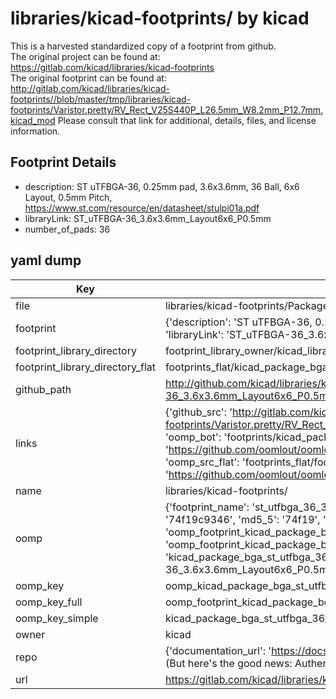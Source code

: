 # libraries/kicad-footprints/ by kicad  
This is a harvested standardized copy of a footprint from github.  
The original project can be found at:  
https://gitlab.com/kicad/libraries/kicad-footprints  
The original footprint can be found at:
http://gitlab.com/kicad/libraries/kicad-footprints//blob/master/tmp/libraries/kicad-footprints/Varistor.pretty/RV_Rect_V25S440P_L26.5mm_W8.2mm_P12.7mm.kicad_mod
Please consult that link for additional, details, files, and license information.  
## Footprint Details
* description: ST uTFBGA-36, 0.25mm pad, 3.6x3.6mm, 36 Ball, 6x6 Layout, 0.5mm Pitch, https://www.st.com/resource/en/datasheet/stulpi01a.pdf  
* libraryLink: ST_uTFBGA-36_3.6x3.6mm_Layout6x6_P0.5mm  
* number_of_pads: 36  
## yaml dump  
| Key | Value |  
| --- | --- |  
| file | libraries/kicad-footprints/Package_BGA.pretty/ST_uTFBGA-36_3.6x3.6mm_Layout6x6_P0.5mm.kicad_mod |  
| footprint | {'description': 'ST uTFBGA-36, 0.25mm pad, 3.6x3.6mm, 36 Ball, 6x6 Layout, 0.5mm Pitch, https://www.st.com/resource/en/datasheet/stulpi01a.pdf', 'libraryLink': 'ST_uTFBGA-36_3.6x3.6mm_Layout6x6_P0.5mm', 'number_of_pads': 36} |  
| footprint_library_directory | footprint_library_owner/kicad_libraries/kicad-footprints/ |  
| footprint_library_directory_flat | footprints_flat/kicad_package_bga_st_utfbga_36_3_6x3_6mm_layout6x6_p0_5mm/working |  
| github_path | http://github.com/kicad/libraries/kicad-footprints//blob/master/tmp/libraries/kicad-footprints/Package_BGA.pretty/ST_uTFBGA-36_3.6x3.6mm_Layout6x6_P0.5mm.kicad_mod |  
| links | {'github_src': 'http://gitlab.com/kicad/libraries/kicad-footprints//blob/master/tmp/libraries/kicad-footprints/Varistor.pretty/RV_Rect_V25S440P_L26.5mm_W8.2mm_P12.7mm.kicad_mod', 'github_src_repo': 'https://gitlab.com/kicad/libraries/kicad-footprints', 'oomp_bot': 'footprints/kicad_package_bga_st_utfbga_36_3_6x3_6mm_layout6x6_p0_5mm/working', 'oomp_bot_github': 'https://github.com/oomlout/oomlout_oomp_footprint_bot/tree/main/footprints/kicad_package_bga_st_utfbga_36_3_6x3_6mm_layout6x6_p0_5mm/working', 'oomp_src_flat': 'footprints_flat/footprints_flat/kicad_package_bga_st_utfbga_36_3_6x3_6mm_layout6x6_p0_5mm/working', 'oomp_src_flat_github': 'https://github.com/oomlout/oomlout_oomp_footprint_src/tree/main/footprints_flat/kicad_package_bga_st_utfbga_36_3_6x3_6mm_layout6x6_p0_5mm/working'} |  
| name | libraries/kicad-footprints/ |  
| oomp | {'footprint_name': 'st_utfbga_36_3_6x3_6mm_layout6x6_p0_5mm', 'library_name': 'package_bga', 'md5': '74f19c934698de7823a89bf8e0e77c09', 'md5_10': '74f19c9346', 'md5_5': '74f19', 'md5_6': '74f19c', 'oomp_key': 'oomp_kicad_package_bga_st_utfbga_36_3_6x3_6mm_layout6x6_p0_5mm', 'oomp_key_extra': 'oomp_footprint_kicad_package_bga_st_utfbga_36_3_6x3_6mm_layout6x6_p0_5mm', 'oomp_key_full': 'oomp_footprint_kicad_package_bga_st_utfbga_36_3_6x3_6mm_layout6x6_p0_5mm_74f19c', 'oomp_key_simple': 'kicad_package_bga_st_utfbga_36_3_6x3_6mm_layout6x6_p0_5mm', 'original_filename': 'libraries/kicad-footprints/Package_BGA.pretty/ST_uTFBGA-36_3.6x3.6mm_Layout6x6_P0.5mm.kicad_mod', 'owner_name': 'kicad'} |  
| oomp_key | oomp_kicad_package_bga_st_utfbga_36_3_6x3_6mm_layout6x6_p0_5mm |  
| oomp_key_full | oomp_footprint_kicad_package_bga_st_utfbga_36_3_6x3_6mm_layout6x6_p0_5mm |  
| oomp_key_simple | kicad_package_bga_st_utfbga_36_3_6x3_6mm_layout6x6_p0_5mm |  
| owner | kicad |  
| repo | {'documentation_url': 'https://docs.github.com/rest/overview/resources-in-the-rest-api#rate-limiting', 'message': "API rate limit exceeded for 84.66.173.59. (But here's the good news: Authenticated requests get a higher rate limit. Check out the documentation for more details.)"} |  
| url | https://gitlab.com/kicad/libraries/kicad-footprints |  

